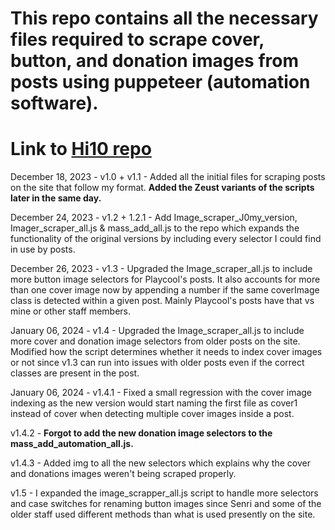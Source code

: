 # This repo contains all the necessary files required to scrape cover, button, and donation images from posts using puppeteer (automation software).

# Link to [Hi10 repo](https://github.com/xlordnoro/xlordnoro.github.io)

December 18, 2023 - v1.0 + v1.1 - Added all the initial files for scraping posts on the site that follow my format. **Added the Zeust variants of the scripts later in the same day.**

December 24, 2023 - v1.2 + 1.2.1 - Add Image_scraper_J0my_version, Imager_scraper_all.js & mass_add_all.js to the repo which expands the functionality of the original versions by including every selector I could find in use by posts.

December 26, 2023 - v1.3 - Upgraded the Image_scraper_all.js to include more button image selectors for Playcool's posts. It also accounts for more than one cover image now by appending a number if the same coverImage class is detected within a given post. Mainly Playcool's posts have that vs mine or other staff members.

January 06, 2024 - v1.4 - Upgraded the Image_scraper_all.js to include more cover and donation image selectors from older posts on the site. Modified how the script determines whether it needs to index cover images or not since v1.3 can run into issues with older posts even if the correct classes are present in the post.

January 06, 2024 - v1.4.1 - Fixed a small regression with the cover image indexing as the new version would start naming the first file as cover1 instead of cover when detecting multiple cover images inside a post. 

v1.4.2 - **Forgot to add the new donation image selectors to the mass_add_automation_all.js.**

v1.4.3 - Added img to all the new selectors which explains why the cover and donations images weren't being scraped properly.

v1.5 - I expanded the image_scrapper_all.js script to handle more selectors and case switches for renaming button images since Senri and some of the older staff used different methods than what is used presently on the site.
